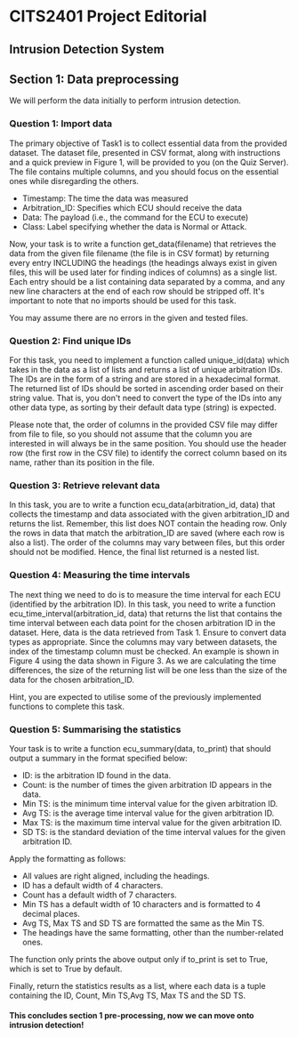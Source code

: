 # CITS2401 Project Editorial

## Intrusion Detection System

## Section 1: Data preprocessing
We will perform the data initially to perform intrusion detection.

### Question 1: Import data
The primary objective of Task1 is to collect essential data from the provided dataset. The dataset file, presented in CSV format, along with instructions and a quick preview in Figure 1, will be provided to you (on the Quiz Server). The file contains multiple columns, and you should focus on the essential ones while disregarding the others.
- Timestamp: The time the data was measured
- Arbitration_ID: Specifies which ECU should receive the data
- Data: The payload (i.e., the command for the ECU to execute)
- Class: Label specifying whether the data is Normal or Attack.

Now, your task is to write a function get_data(filename) that retrieves the data from the given file filename (the file is in CSV format) by returning every entry INCLUDING the headings (the headings always exist in given files, this will be used later for finding indices of columns) as a single list. Each entry should be a list containing data separated by a comma, and any new line characters at the end of each row should be stripped off. It's important to note that no imports should be used for this task.

You may assume there are no errors in the given and tested files.

### Question 2: Find unique IDs
For this task, you need to implement a function called unique_id(data) which takes in the data as a list of lists and returns a list of unique arbitration IDs. The IDs are in the form of a string and are stored in a hexadecimal format. The returned list of IDs should be sorted in ascending order based on their string value. That is, you don't need to convert the type of the IDs into any other data type, as sorting by their default data type (string) is expected.

Please note that, the order of columns in the provided CSV file may differ from file to file, so you should not assume that the column you are interested in will always be in the same position. You should use the header row (the first row in the CSV file) to identify the correct column based on its name, rather than its position in the file.

### Question 3: Retrieve relevant data
In this task, you are to write a function ecu_data(arbitration_id, data) that collects the timestamp and data associated with the given arbitration_ID and returns the list. Remember, this list does NOT contain the heading row. Only the rows in data that match the arbitration_ID are saved (where each row is also a list). The order of the columns may vary between files, but this order should not be modified. Hence, the final list returned is a nested list.


### Question 4: Measuring the time intervals
The next thing we need to do is to measure the time interval for each ECU (identified by the arbitration ID). In this task, you need to write a function ecu_time_interval(arbitration_id, data) that returns the list that contains the time interval between each data point for the chosen arbitration ID in the dataset. Here, data is the data retrieved from Task 1. Ensure to convert data types as appropriate. Since the columns may vary between datasets, the index of the timestamp column must be checked. An example is shown in Figure 4 using the data shown in Figure 3. As we are calculating the time differences, the size of the returning list will be one less than the size of the data for the chosen arbitration_ID.

Hint, you are expected to utilise some of the previously implemented functions to complete this task.

### Question 5: Summarising the statistics
Your task is to write a function ecu_summary(data, to_print) that should output a summary in the format specified below:
- ID: is the arbitration ID found in the data.
- Count: is the number of times the given arbitration ID appears in the data.
- Min TS: is the minimum time interval value for the given arbitration ID.
- Avg TS: is the average time interval value for the given arbitration ID.
- Max TS: is the maximum time interval value for the given arbitration ID.
- SD TS: is the standard deviation of the time interval values for the given arbitration ID.

Apply the formatting as follows:
- All values are right aligned, including the headings.
- ID has a default width of 4 characters.
- Count has a default width of 7 characters.
- Min TS has a default width of 10 characters and is formatted to 4 decimal places.
- Avg TS, Max TS and SD TS are formatted the same as the Min TS.
- The headings have the same formatting, other than the number-related ones.

The function only prints the above output only if to_print is set to True, which is set to True by default.

Finally, return the statistics results as a list, where each data is a tuple containing the ID, Count, Min TS,Avg TS, Max TS and the SD TS.
#### This concludes section 1 pre-processing, now we can move onto intrusion detection!
